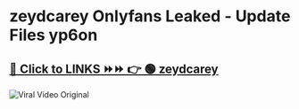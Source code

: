 
 # zeydcarey Onlyfans Leaked - Update Files yp6on

## <h2><a href="https://clipsfans.com/zeydcarey&ref=git">🔗 Click to LINKS ⏩⏩ 👉 🟢 zeydcarey </a></h2>

<a href="https://clipsfans.com/zeydcarey&ref=git" rel="nofollow" data-target="animated-image.originalLink"><img src="https://i.ibb.co.com/xMMVF88/686577567.gif" alt="Viral Video Original" style="max-width: 100%; display: inline-block;" data-target="animated-image.originalImage"></a>

